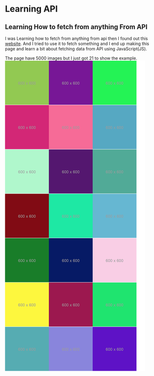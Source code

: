 # Learning API
## Learning How to fetch from anything From API

I was Learning how to fetch from anything from api then I found out this [website](https://jsonplaceholder.typicode.com/). And I tried to use it to fetch something and I end up making this page and learn a bit about fetching data from API using JavaScript(JS).

The page have 5000 images but I just got 21 to show the example.
<br>
<img src="demo.png" >